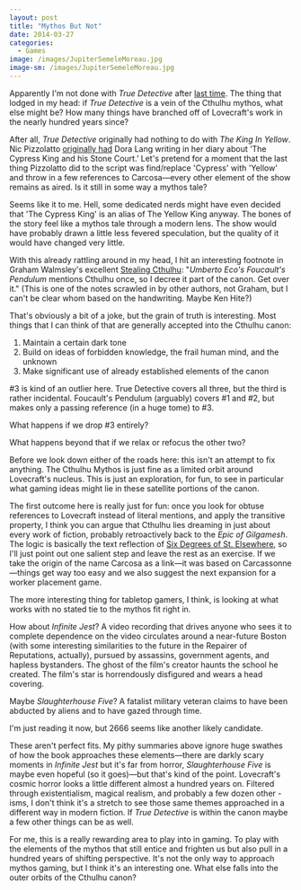 ```yaml
---
layout: post
title: "Mythos But Not"
date: 2014-03-27
categories:
  - Games
image: /images/JupiterSemeleMoreau.jpg
image-sm: /images/JupiterSemeleMoreau.jpg
---
```

Apparently I'm not done with _True Detective_ after [last time](2014/03/25/the-flat-circle/). The thing that lodged in my head: if _True Detective_ is a vein of the Cthulhu mythos, what else might be? How many things have branched off of Lovecraft's work in the nearly hundred years since?

After all, _True Detective_ originally had nothing to do with _The King In Yellow_. Nic Pizzolatto [originally had](http://insidetv.ew.com/2014/02/27/true-detective-nic-pizzolatto-season-1/) Dora Lang writing in her diary about ‘The Cypress King and his Stone Court.’ Let's pretend for a moment that the last thing Pizzolatto did to the script was find/replace 'Cypress' with 'Yellow' and throw in a few references to Carcosa—every other element of the show remains as aired. Is it still in some way a mythos tale?

Seems like it to me. Hell, some dedicated nerds might have even decided that 'The Cypress King' is an alias of The Yellow King anyway. The bones of the story feel like a mythos tale through a modern lens. The show would have probably drawn a little less fevered speculation, but the quality of it would have changed very little.

With this already rattling around in my head, I hit an interesting footnote in Graham Walmsley's excellent [Stealing Cthulhu](http://insidetv.ew.com/2014/02/27/true-detective-nic-pizzolatto-season-1/): "_Umberto Eco's Foucault's Pendulum_ mentions Cthulhu once, so I decree it part of the canon. Get over it." (This is one of the notes scrawled in by other authors, not Graham, but I can't be clear whom based on the handwriting. Maybe Ken Hite?)

That's obviously a bit of a joke, but the grain of truth is interesting. Most things that I can think of that are generally accepted into the Cthulhu canon:

1. Maintain a certain dark tone
2. Build on ideas of forbidden knowledge, the frail human mind, and the unknown
3. Make significant use of already established elements of the canon

#3 is kind of an outlier here. True Detective covers all three, but the third is rather incidental. Foucault's Pendulum (arguably) covers #1 and #2, but makes only a passing reference (in a huge tome) to #3.

What happens if we drop #3 entirely?

What happens beyond that if we relax or refocus the other two?

Before we look down either of the roads here: this isn't an attempt to fix anything. The Cthulhu Mythos is just fine as a limited orbit around Lovecraft's nucleus. This is just an exploration, for fun, to see in particular what gaming ideas might lie in these satellite portions of the canon.

The first outcome here is really just for fun: once you look for obtuse references to Lovecraft instead of literal mentions, and apply the transitive property, I think you can argue that Cthulhu lies dreaming in just about every work of fiction, probably retroactively back to the _Epic of Gilgamesh_. The logic is basically the text reflection of [Six Degrees of St. Elsewhere](http://www.slushfactory.com/content/EpupypyZAZTDOLwdfz.php), so I'll just point out one salient step and leave the rest as an exercise. If we take the origin of the name Carcosa as a link—it was based on Carcassonne—things get way too easy and we also suggest the next expansion for a worker placement game.

The more interesting thing for tabletop gamers, I think, is looking at what works with no stated tie to the mythos fit right in.

How about _Infinite Jest_? A video recording that drives anyone who sees it to complete dependence on the video circulates around a near-future Boston (with some interesting similarities to the future in the Repairer of Reputations, actually), pursued by assassins, government agents, and hapless bystanders. The ghost of the film's creator haunts the school he created. The film's star is horrendously disfigured and wears a head covering.

Maybe _Slaughterhouse Five_? A fatalist military veteran claims to have been abducted by aliens and to have gazed through time.

I'm just reading it now, but 2666 seems like another likely candidate.

These aren't perfect fits. My pithy summaries above ignore huge swathes of how the book approaches these elements—there are darkly scary moments in _Infinite Jest_ but it's far from horror, _Slaughterhouse Five_ is maybe even hopeful (so it goes)—but that's kind of the point. Lovecraft's cosmic horror looks a little different almost a hundred years on. Filtered through existentialism, magical realism, and probably a few dozen other -isms, I don't think it's a stretch to see those same themes approached in a different way in modern fiction. If _True Detective_ is within the canon maybe a few other things can be as well.

For me, this is a really rewarding area to play into in gaming. To play with the elements of the mythos that still entice and frighten us but also pull in a hundred years of shifting perspective. It's not the only way to approach mythos gaming, but I think it's an interesting one. What else falls into the outer orbits of the Cthulhu canon?
